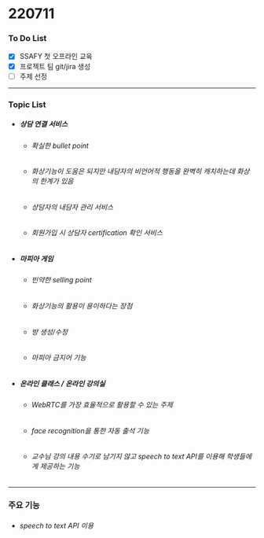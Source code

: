 # 220711

### To Do List
- [x] SSAFY 첫 오프라인 교육
- [x] 프로젝트 팀 git/jira 생성
- [ ] 주제 선정
---
### Topic List

+ ##### 상담 연결 서비스
    - ###### 확실한 bullet point
    - ###### 화상기능이 도움은 되지만 내담자의 비언어적 행동을 완벽히 캐치하는데 화상의 한계가 있음
    - ###### 상담자의 내담자 관리 서비스
    - ###### 회원가입 시 상담자 certification 확인 서비스
   
+ ##### 마피아 게임
    - ###### 빈약한 selling point
    - ###### 화상기능의 활용이 용이하다는 장점
    - ###### 방 생성/수정
    - ###### 마피아 금지어 기능

+ ##### 온라인 클래스 / 온라인 강의실
    - ###### WebRTC를 가장 효율적으로 활용할 수 있는 주제
    - ###### face recognition을 통한 자동 출석 기능
    - ###### 교수님 강의 내용 수기로 남기지 않고 speech to text API를 이용해 학생들에게 제공하는 기능
---
### 주요 기능
- ###### speech to text API 이용
